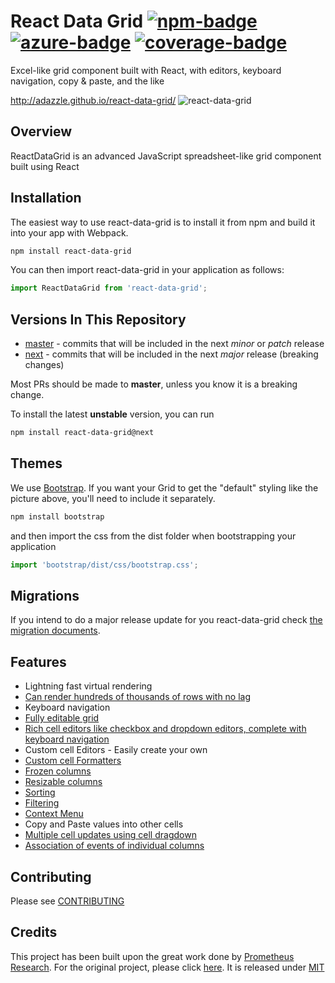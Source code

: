 # React Data Grid [![npm-badge]][npm-url] [![azure-badge]][azure-url] [![coverage-badge]][azure-url]

[npm-badge]: https://img.shields.io/npm/v/react-data-grid/next.svg
[npm-url]: https://www.npmjs.com/package/react-data-grid
[azure-badge]: https://img.shields.io/azure-devops/build/nstepi181/e5b746e6-be62-4d36-896f-1e636f889cdc/1/next.svg?logo=pipelines&style=flat-square
[coverage-badge]: https://img.shields.io/azure-devops/coverage/nstepi181/react-data-grid/1/next.svg?style=flat-square
[azure-url]: https://dev.azure.com/nstepi181/react-data-grid/_build/latest?definitionId=1&branchName=next

Excel-like grid component built with React, with editors, keyboard navigation, copy &amp; paste, and the like


http://adazzle.github.io/react-data-grid/
![react-data-grid](https://cloud.githubusercontent.com/assets/1432798/7348812/78063bd6-ecec-11e4-89d5-ffd327721cd7.PNG)


Overview
--------
ReactDataGrid is an advanced JavaScript spreadsheet-like grid component built using React

Installation
------------
The easiest way to use react-data-grid is to install it from npm and build it into your app with Webpack.
```sh
npm install react-data-grid
```

You can then import react-data-grid in your application as follows:
```js
import ReactDataGrid from 'react-data-grid';
```

Versions In This Repository
--------

- [master](https://github.com/adazzle/react-data-grid/commits/master) - commits that will be included in the next _minor_ or _patch_ release
- [next](https://github.com/adazzle/react-data-grid/commits/next) - commits that will be included in the next _major_ release (breaking changes)

Most PRs should be made to **master**, unless you know it is a breaking change.

To install the latest **unstable** version, you can run
```sh
npm install react-data-grid@next
```

Themes
------
We use [Bootstrap](https://github.com/twbs/bootstrap). If you want your Grid to get the "default" styling like the picture above, you'll need to include it separately.

```sh
npm install bootstrap
```
and then import the css from the dist folder when bootstrapping your application
```js
import 'bootstrap/dist/css/bootstrap.css';
```

Migrations
--------
If you intend to do a major release update for you react-data-grid check [the migration documents](migrations).

Features
--------

- Lightning fast virtual rendering
- [Can render hundreds of thousands of rows with no lag](http://adazzle.github.io/react-data-grid/#/examples/one-million-rows)
- Keyboard navigation
- [Fully editable grid](http://adazzle.github.io/react-data-grid/#/examples/editable)
- [Rich cell editors like checkbox and dropdown editors, complete with keyboard navigation](http://adazzle.github.io/react-data-grid/#/examples/built-in-editors)
- Custom cell Editors - Easily create your own
- [Custom cell Formatters](http://adazzle.github.io/react-data-grid/#/examples/custom-formatters)
- [Frozen columns](http://adazzle.github.io/react-data-grid/#/examples/frozen-cols)
- [Resizable columns](http://adazzle.github.io/react-data-grid/#/examples/resizable-cols)
- [Sorting](http://adazzle.github.io/react-data-grid/#/examples/sortable-cols)
- [Filtering](http://adazzle.github.io/react-data-grid/#/examples/filterable-sortable-grid)
- [Context Menu](http://adazzle.github.io/react-data-grid/#/examples/context-menu)
- Copy and Paste values into other cells
- [Multiple cell updates using cell dragdown](http://adazzle.github.io/react-data-grid/#/examples/cell-drag-down)
- [Association of events of individual columns](http://adazzle.github.io/react-data-grid/#/examples/column-events)


Contributing
------------

Please see [CONTRIBUTING](CONTRIBUTING.md)

Credits
------------
This project has been built upon the great work done by [Prometheus Research](https://github.com/prometheusresearch). For the original project, please click [here]( https://github.com/prometheusresearch/react-grid). It is released under [MIT](https://github.com/adazzle/react-data-grid/blob/master/LICENSE)
